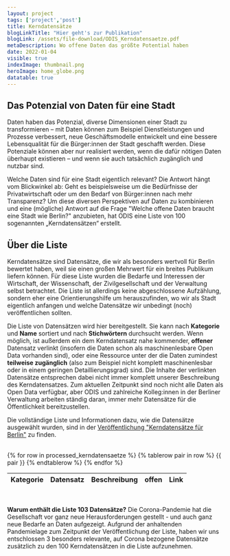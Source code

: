 ```yaml
---
layout: project
tags: ['project','post']
title: Kerndatensätze
blogLinkTitle: "Hier geht's zur Publikation"
blogLink: /assets/file-download/ODIS_Kerndatensaetze.pdf
metaDescription: Wo offene Daten das größte Potential haben
date: 2022-01-04
visible: true
indexImage: thumbnail.png
heroImage: home_globe.png
datatable: true
---
```


## Das Potenzial von Daten für eine Stadt

Daten haben das Potenzial, diverse Dimensionen einer Stadt zu transformieren – mit Daten können zum Beispiel Dienstleistungen und Prozesse verbessert, neue Geschäftsmodelle entwickelt und eine bessere Lebensqualität für die Bürger:innen der Stadt geschafft werden. Diese Potenziale können aber nur realisiert werden, wenn die dafür nötigen Daten überhaupt existieren – und wenn sie auch tatsächlich zugänglich und nutzbar sind.

Welche Daten sind für eine Stadt eigentlich relevant? Die Antwort hängt vom Blickwinkel ab: Geht es beispielsweise um die Bedürfnisse der Privatwirtschaft oder um den Bedarf von Bürger:innen nach mehr Transparenz? Um diese diversen Perspektiven auf Daten zu kombinieren und eine (mögliche) Antwort auf die Frage "Welche offene Daten braucht eine Stadt wie Berlin?" anzubieten, hat ODIS eine Liste von 100 sogenannten „Kerndatensätzen“ erstellt.

## Über die Liste

Kerndatensätze sind Datensätze, die wir als besonders wertvoll für Berlin bewertet haben, weil sie einen großen Mehrwert für ein breites Publikum liefern können. Für diese Liste wurden die Bedarfe und Interessen der Wirtschaft, der Wissenschaft, der Zivilgesellschaft und der Verwaltung selbst betrachtet. Die Liste ist allerdings keine abgeschlossene Aufzählung, sondern eher eine Orientierungshilfe um herauszufinden, wo wir als Stadt eigentlich anfangen und welche Datensätze wir unbedingt (noch) veröffentlichen sollten.

Die Liste von Datensätzen wird hier bereitgestellt. Sie kann nach **Kategorie** und **Name** sortiert und nach **Stichwörtern** durchsucht werden. Wenn möglich, ist außerdem ein dem Kerndatensatz nahe kommender, **offener** Datensatz verlinkt (insofern die Daten schon als maschinenlesbare Open Data vorhanden sind), oder eine Ressource unter der die Daten zumindest **teilweise zugänglich** (also zum Beispiel nicht komplett maschinenlesbar oder in einem geringen Detaillierungsgrad) sind. Die Inhalte der verlinkten Datensätze entsprechen dabei nicht immer komplett unserer Beschreibung des Kerndatensatzes. Zum aktuellen Zeitpunkt sind noch nicht alle Daten als Open Data verfügbar, aber ODIS und zahlreiche Kolleg:innen in der Berliner Verwaltung arbeiten ständig daran, immer mehr Datensätze für die Öffentlichkeit bereitzustellen.

Die vollständige Liste und Informationen dazu, wie die Datensätze ausgewählt wurden, sind in der [Veröffentlichung "Kerndatensätze für Berlin"](/assets/file-download/ODIS_Kerndatensaetze.pdf) zu finden.

<br>

<table id='kerndatentable' class="display">
<thead>
<tr>
<th>Kategorie</th>
<th>Datensatz</th>
<th>Beschreibung</th>
<th>offen</th>
<th>Link</th>
</tr>
</thead>
{% for row in processed_kerndatensaetze %}
{% tablerow pair in row %}
{{ pair }}
{% endtablerow %}
{% endfor %}
</table>

<script>
$('#kerndatentable').DataTable( {
    language: {
      search: 'Stichwortsuche ',
      lengthMenu: 'Zeige _MENU_ Einträge pro Seite',
      info: 'Zeige _START_ bis _END_ von _TOTAL_ Einträgen',
      paginate: {
        first: 'Erste',
        previous:'Vorherige',
        next:'Nächste',
        last:'Letzte'
      }
    },
    "columnDefs": [
    { "orderable": false, "targets": [2,4] },
    { className: "bold", "targets": [1] },
    // { "width": "100%", "targets": [2] },
    {"className": "dt-center", "targets": 3}
  ],
    initComplete: function () {
        this.api().columns([0,3]).every( function () {
            var column = this;
            var select = $('<select><option value="">Alle</option></select>')
                .appendTo( $(column.header()))
                .on( 'change', function () {
                    var val = $.fn.dataTable.util.escapeRegex(
                        $(this).val()
                    );               
                    column
                        .search( val ? '^'+val+'$' : '', true, false )
                        .draw();
                } );

            column.data().unique().sort().each( function ( d, j ) {
                select.append('<option value="' + d + '">' + d.substr(0,30) + '</option>')
                //var val = $('<div/>').html(d.substr(0,35)).text();
                //select.append( '<option value="' + val + '">' + val + '</option>' );
            } );
        } );
    }
} );
</script>

<br>

**Warum enthält die Liste 103 Datensätze?**
Die Corona-Pandemie hat die Gesellschaft vor ganz neue Herausforderungen gestellt - und auch ganz neue Bedarfe an Daten aufgezeigt.
Aufgrund der anhaltenden Pandemielage zum Zeitpunkt der Veröffentlichung der Liste, haben wir uns entschlossen 3 besonders relevante, auf Corona bezogene Datensätze zusätzlich zu den 100 Kerndatensätzen in die Liste aufzunehmen.
